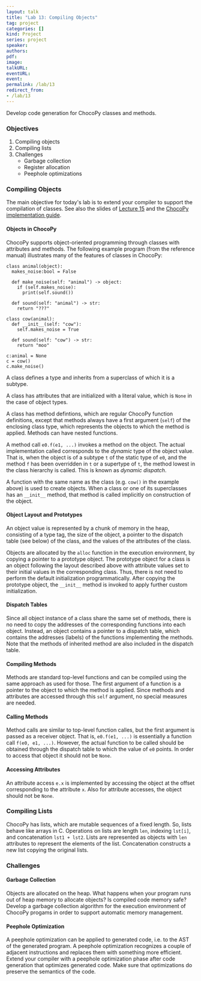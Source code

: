 ```yaml
---
layout: talk
title: "Lab 13: Compiling Objects"
tag: project
categories: []
kind: Project
series: project
speaker:
authors:
pdf:
image:
talkURL:
eventURL:
event:
permalink: /lab/13
redirect_from:
- /lab/13
---
```


Develop code generation for ChocoPy classes and methods.

### Objectives

  1. Compiling objects
  1. Compiling lists
  3. Challenges
     - Garbage collection
     - Register allocation
     - Peephole optimizations

### Compiling Objects

The main objective for today's lab is to extend your compiler to support the compilation of classes.
See also the slides of [Lecture 15]({{site.baseurl}}/lecture/15) and the [ChocoPy implementation guide](https://chocopy.org/chocopy_implementation_guide.pdf).

#### Objects in ChocoPy

ChocoPy supports object-oriented programming through classes with attributes and methods.
The following example program (from the reference manual) illustrates many of the features of classes in ChocoPy:

```
class animal(object):
  makes_noise:bool = False

  def make_noise(self: "animal") -> object:
    if (self.makes_noise):
      print(self.sound())

  def sound(self: "animal") -> str:
    return "???"

class cow(animal):
  def __init__(self: "cow"):
    self.makes_noise = True

  def sound(self: "cow") -> str:
    return "moo"

c:animal = None
c = cow()
c.make_noise()
```

A class defines a type and inherits from a superclass of which it is a subtype.

A class has attributes that are initialized with a literal value, which is `None` in the case of object types.

A class has method defintions, which are regular ChocoPy function definitions, except that methods always have a first argument (`self`) of the enclosing class type, which represents the objects to which the method is applied.
Methods can have nested functions.

A method call `e0.f(e1, ...)` invokes a method on the object. The actual implementation called corresponds to the _dynamic_ type of the object value. That is, when the object is of a subtype `t` of the static type of `e0`, and the method `f` has been overridden in `t` or a supertype of `t`, the method lowest in the class hierarchy is called. This is known as _dynamic dispatch_.

A function with the same name as the class (e.g. `cow()` in the example above) is used to create objects.
When a class or one of its superclasses has an `__init__` method, that method is called implicitly on construction of the object.

#### Object Layout and Prototypes

An object value is represented by a chunk of memory in the heap, consisting of a type tag, the size of the object, a pointer to the dispatch table (see below) of the class, and the values of the attributes of the class.

Objects are allocated by the `alloc` function in the execution environment, by copying a pointer to a prototype object.
The prototype object for a class is an object following the layout described above with attribute values set to their initial values in the corresponding class.
Thus, there is not need to perform the default initialization programmatically.
After copying the prototype object, the `__init__` method is invoked to apply further custom initialization.

#### Dispatch Tables

Since all object instance of a class share the same set of methods, there is no need to copy the addresses of the corresponding functions into each object.
Instead, an object contains a pointer to a dispatch table, which contains the addresses (labels) of the functions implementing the methods.
Note that the methods of inherited method are also included in the dispatch table.

#### Compiling Methods

Methods are standard top-level functions and can be compiled using the same approach as used for those.
The first argument of a function is a pointer to the object to which the method is applied.
Since methods and attributes are accessed through this `self` argument, no special measures are needed.

#### Calling Methods

Method calls are similar to top-level function calles, but the first argument is passed as a receiver object.
That is, `e0.f(e1, ...)` is essentially a function call `f(e0, e1, ...)`.
However, the actual function to be called should be obtained through the dispatch table to which the value of `e0` points.
In order to access that object it should not be `None`.

#### Accessing Attributes

An attribute access `e.x` is implemented by accessing the object at the offset corresponding to the attribute `x`.
Also for attribute accesses, the object should not be `None`.

### Compiling Lists

ChocoPy has lists, which are mutable sequences of a fixed length. So, lists behave like arrays in C. Operations on lists are length `len`, indexing `lst[i]`, and concatenation `lst1 + lst2`.
Lists are represented as objects with `len` attributes to represent the elements of the list.
Concatenation constructs a new list copying the original lists.

### Challenges

#### Garbage Collection

Objects are allocated on the heap. What happens when your program runs out of heap memory to allocate objects? Is compiled code memory safe? Develop a garbage collection algorithm for the execution environment of ChocoPy progams in order to support automatic memory management.

<!-- #### Register Allocation

In [Lecture 15]({{site.baseurl}}/lecture/15) we discussed register allocation using graph coloring. Use a separate register allocation phase to assign temporary values to registers in order to avoid saving values to memory. -->

#### Peephole Optimization

A peephole optimization can be applied to generated code, i.e. to the  AST of the generated program. A peephole optimization recognizes a couple of adjacent instructions and replaces them with something more efficient.
Extend your compiler with a peephole optimization phase after code generation that optimizes generated code.
Make sure that optimizations do preserve the semantics of the code.
